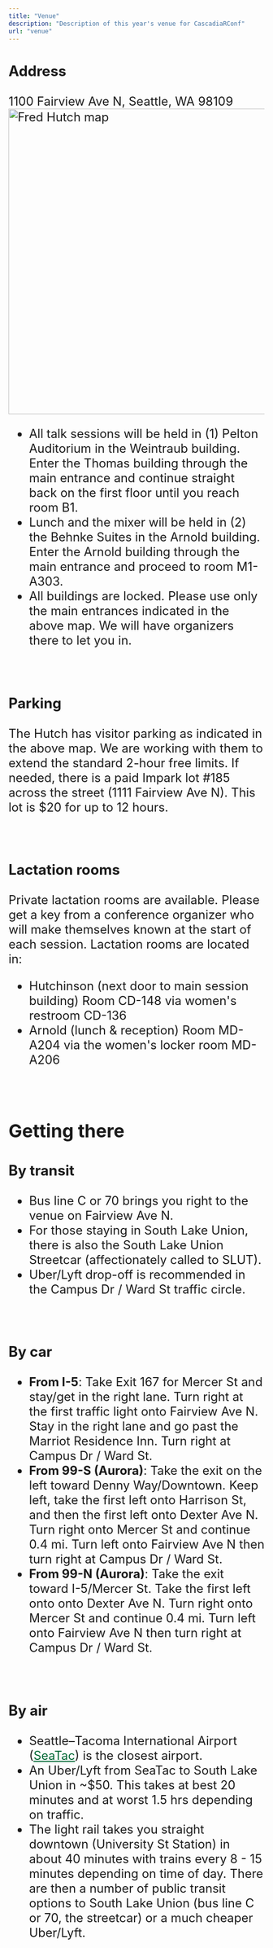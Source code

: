 ```yaml
---
title: "Venue"
description: "Description of this year's venue for CascadiaRConf"
url: "venue"
---
```


<style>

#location a:hover {
  text-decoration: none;
  color: #EA33E4;
}

#location a {
  color: #036936;
}
#location a:hover {
  color: #FEE11A;
}
#location {
  font-size: 1.7em;
  font-weight: normal; 
}
</style>


<div class="center" id="location" style="text-align: left">
  <!--
  <h3>More info coming soon!</h3>
  -->
  
  <h3>Address</h3> 
  1100 Fairview Ave N, Seattle, WA 98109
  
  <img src="/img/venue/Hutch_campus_map.png" class="img-responsive" alt="Fred Hutch map" style="height:600px;">
  <br>
  
  * All talk sessions will be held in (1) Pelton Auditorium in the Weintraub building. Enter the Thomas building through the main entrance and continue straight back on the first floor until you reach room B1.
  * Lunch and the mixer will be held in (2) the Behnke Suites in the Arnold building. Enter the Arnold building through the main entrance and proceed to room M1-A303.
 * All buildings are locked. Please use only the main entrances indicated in the above map. We will have organizers there to let you in.
  
  <br>
  
  <h3>Parking</h3> 
  
  The Hutch has visitor parking as indicated in the above map. We are working with them to extend the standard 2-hour free limits. If needed, there is a paid Impark lot #185 across the street (1111 Fairview Ave N). This lot is $20 for up to 12 hours.
  
  <br>

  <h3>Lactation rooms</h3>
  Private lactation rooms are available. Please get a key from a conference organizer who will make themselves known at the start of each session. Lactation rooms are located in:
  
  * Hutchinson (next door to main session building) Room CD-148 via women's restroom CD-136
  * Arnold (lunch & reception) Room MD-A204 via the women's locker room MD-A206
  
  <br>
  
  <h2>Getting there</h2>
  <h3>By transit</h3>
  
  * Bus line C or 70 brings you right to the venue on Fairview Ave N.
  * For those staying in South Lake Union, there is also the South Lake Union Streetcar (affectionately called to SLUT).
  * Uber/Lyft drop-off is recommended in the Campus Dr / Ward St traffic circle.
  
  <br>
  
  <h3>By car</h3>
  
  * **From I-5**: Take Exit 167 for Mercer St and stay/get in the right lane. Turn right at the first traffic light onto Fairview Ave N. Stay in the right lane and go past the Marriot Residence Inn. Turn right at Campus Dr / Ward St.
  * **From 99-S (Aurora)**: Take the exit on the left toward Denny Way/Downtown. Keep left, take the first left onto Harrison St, and then the first left onto Dexter Ave N. Turn right onto Mercer St and continue 0.4 mi. Turn left onto Fairview Ave N then turn right at Campus Dr / Ward St.
  * **From 99-N (Aurora)**: Take the exit toward I-5/Mercer St. Take the first left onto onto Dexter Ave N. Turn right onto Mercer St and continue 0.4 mi. Turn left onto Fairview Ave N then turn right at Campus Dr / Ward St.

  <br>
   
  <h3>By air</h3>
  
  * Seattle–Tacoma International Airport ([SeaTac](https://goo.gl/maps/DYNVnVFX1Zvv9Raj9)) is the closest airport.
  * An Uber/Lyft from SeaTac to South Lake Union in ~$50. This takes at best 20 minutes and at worst 1.5 hrs depending on traffic.
  * The light rail takes you straight downtown (University St Station) in about 40 minutes with trains every 8 - 15 minutes depending on time of day. There are then a number of public transit options to South Lake Union (bus line C or 70, the streetcar) or a much cheaper Uber/Lyft.
  
  <!--
  <h3>Tickets are officially available <a href="https://hopin.com/events/r-cascadia">here</a> </h3>
-->
  
</div>

<br><br><br>
